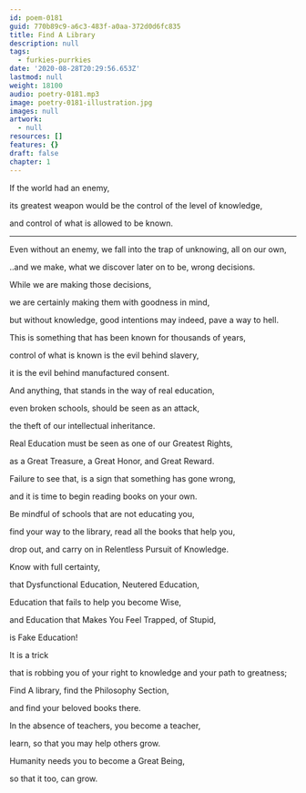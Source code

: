 ```yaml
---
id: poem-0181
guid: 770b89c9-a6c3-483f-a0aa-372d0d6fc835
title: Find A Library
description: null
tags:
  - furkies-purrkies
date: '2020-08-28T20:29:56.653Z'
lastmod: null
weight: 18100
audio: poetry-0181.mp3
image: poetry-0181-illustration.jpg
images: null
artwork:
  - null
resources: []
features: {}
draft: false
chapter: 1
---
```


If the world had an enemy,

its greatest weapon would be the control of the level of knowledge,

and control of what is allowed to be known.

---

Even without an enemy, we fall into the trap of unknowing, all on our own,

..and we make, what we discover later on to be, wrong decisions.

While we are making those decisions,

we are certainly making them with goodness in mind,

but without knowledge, good intentions may indeed, pave a way to hell.

This is something that has been known for thousands of years,

control of what is known is the evil behind slavery,

it is the evil behind manufactured consent.

And anything, that stands in the way of real education,

even broken schools, should be seen as an attack,

the theft of our intellectual inheritance.

Real Education must be seen as one of our Greatest Rights,

as a Great Treasure, a Great Honor, and Great Reward.

Failure to see that, is a sign that something has gone wrong,

and it is time to begin reading books on your own.

Be mindful of schools that are not educating you,

find your way to the library, read all the books that help you,

drop out, and carry on in Relentless Pursuit of Knowledge.

Know with full certainty,

that Dysfunctional Education, Neutered Education,

Education that fails to help you become Wise,

and Education that Makes You Feel Trapped, of Stupid,

is Fake Education!

It is a trick

that is robbing you of your right to knowledge and your path to greatness;

Find A library, find the Philosophy Section,

and find your beloved books there.

In the absence of teachers, you become a teacher,

learn, so that you may help others grow.

Humanity needs you to become a Great Being,

so that it too, can grow.
